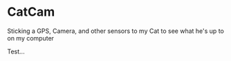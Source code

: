 # CatCam
Sticking a GPS, Camera, and other sensors to my Cat to see what he's up to on my computer

Test...
